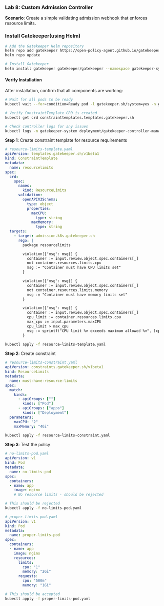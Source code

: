 ### **Lab 8: Custom Admission Controller**

**Scenario**: Create a simple validating admission webhook that enforces resource limits.

### Install Gatekeeper(using Helm)

```bash
# Add the Gatekeeper Helm repository
helm repo add gatekeeper https://open-policy-agent.github.io/gatekeeper/charts
helm repo update

# Install Gatekeeper
helm install gatekeeper gatekeeper/gatekeeper --namespace gatekeeper-system --create-namespace
```

#### Verify Installation

After installation, confirm that all components are working:

```bash
# Wait for all pods to be ready
kubectl wait --for=condition=Ready pod -l gatekeeper.sh/system=yes -n gatekeeper-system --timeout=300s

# Verify ConstraintTemplate CRD is created
kubectl get crd constrainttemplates.templates.gatekeeper.sh

# Check controller logs for any issues
kubectl logs -n gatekeeper-system deployment/gatekeeper-controller-manager
```

**Step 1**: Create constraint template for resource requirements

```yaml
# resource-limits-template.yaml
apiVersion: templates.gatekeeper.sh/v1beta1
kind: ConstraintTemplate
metadata:
  name: resourcelimits
spec:
  crd:
    spec:
      names:
        kind: ResourceLimits
      validation:
        openAPIV3Schema:
          type: object
          properties:
            maxCPU:
              type: string
            maxMemory:
              type: string
  targets:
    - target: admission.k8s.gatekeeper.sh
      rego: |
        package resourcelimits

        violation[{"msg": msg}] {
          container := input.review.object.spec.containers[_]
          not container.resources.limits.cpu
          msg := "Container must have CPU limits set"
        }

        violation[{"msg": msg}] {
          container := input.review.object.spec.containers[_]
          not container.resources.limits.memory
          msg := "Container must have memory limits set"
        }

        violation[{"msg": msg}] {
          container := input.review.object.spec.containers[_]
          cpu_limit := container.resources.limits.cpu
          max_cpu := input.parameters.maxCPU
          cpu_limit > max_cpu
          msg := sprintf("CPU limit %v exceeds maximum allowed %v", [cpu_limit, max_cpu])
        }
```

```bash
kubectl apply -f resource-limits-template.yaml
```

**Step 2**: Create constraint

```yaml
# resource-limits-constraint.yaml
apiVersion: constraints.gatekeeper.sh/v1beta1
kind: ResourceLimits
metadata:
  name: must-have-resource-limits
spec:
  match:
    kinds:
      - apiGroups: [""]
        kinds: ["Pod"]
      - apiGroups: ["apps"]
        kinds: ["Deployment"]
  parameters:
    maxCPU: "2"
    maxMemory: "4Gi"
```

```bash
kubectl apply -f resource-limits-constraint.yaml
```

**Step 3**: Test the policy

```yaml
# no-limits-pod.yaml
apiVersion: v1
kind: Pod
metadata:
  name: no-limits-pod
spec:  
  containers:
  - name: app
    image: nginx
    # No resource limits - should be rejected
```

```bash
# This should be rejected
kubectl apply -f no-limits-pod.yaml
```

```yaml
# proper-limits-pod.yaml
apiVersion: v1
kind: Pod
metadata:
  name: proper-limits-pod
spec:
  containers:
  - name: app
    image: nginx
    resources:
      limits:
        cpu: "1"
        memory: "2Gi"
      requests:
        cpu: "500m"
        memory: "1Gi"
```

```bash
# This should be accepted
kubectl apply -f proper-limits-pod.yaml
```
